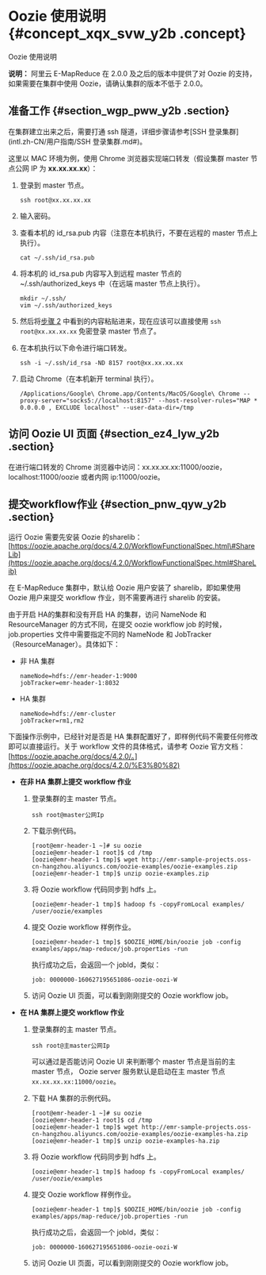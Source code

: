 # Oozie 使用说明 {#concept_xqx_svw_y2b .concept}

Oozie 使用说明

**说明：** 阿里云 E-MapReduce 在 2.0.0 及之后的版本中提供了对 Oozie 的支持，如果需要在集群中使用 Oozie，请确认集群的版本不低于 2.0.0。

## 准备工作 {#section_wgp_pww_y2b .section}

在集群建立出来之后，需要打通 ssh 隧道，详细步骤请参考[SSH 登录集群](intl.zh-CN/用户指南/SSH 登录集群.md#)。

这里以 MAC 环境为例，使用 Chrome 浏览器实现端口转发（假设集群 master 节点公网 IP 为 **xx.xx.xx.xx**）：

1.  登录到 master 节点。

    ```
    ssh root@xx.xx.xx.xx
    ```

2.  输入密码。
3.  查看本机的 id\_rsa.pub 内容（注意在本机执行，不要在远程的 master 节点上执行）。

    ```
    cat ~/.ssh/id_rsa.pub
    ```

4.  将本机的 id\_rsa.pub 内容写入到远程 master 节点的 ~/.ssh/authorized\_keys 中（在远端 master 节点上执行）。

    ```
    mkdir ~/.ssh/
    vim ~/.ssh/authorized_keys
    ```

5.  然后将[步骤 2](#) 中看到的内容粘贴进来，现在应该可以直接使用 `ssh root@xx.xx.xx.xx` 免密登录 master 节点了。
6.  在本机执行以下命令进行端口转发。

    ```
    ssh -i ~/.ssh/id_rsa -ND 8157 root@xx.xx.xx.xx
    ```

7.  启动 Chrome（在本机新开 terminal 执行）。

    ```
    /Applications/Google\ Chrome.app/Contents/MacOS/Google\ Chrome --proxy-server="socks5://localhost:8157" --host-resolver-rules="MAP * 0.0.0.0 , EXCLUDE localhost" --user-data-dir=/tmp
    ```


## 访问 Oozie UI 页面 {#section_ez4_lyw_y2b .section}

在进行端口转发的 Chrome 浏览器中访问：xx.xx.xx.xx:11000/oozie，localhost:11000/oozie 或者内网 ip:11000/oozie。

## 提交workflow作业 {#section_pnw_qyw_y2b .section}

运行 Oozie 需要先安装 Oozie 的sharelib：[https://oozie.apache.org/docs/4.2.0/WorkflowFunctionalSpec.html\#ShareLib](https://oozie.apache.org/docs/4.2.0/WorkflowFunctionalSpec.html#ShareLib)

在 E-MapReduce 集群中，默认给 Oozie 用户安装了 sharelib，即如果使用 Oozie 用户来提交 workflow 作业，则不需要再进行 sharelib 的安装。

由于开启 HA的集群和没有开启 HA 的集群，访问 NameNode 和 ResourceManager 的方式不同，在提交 oozie workflow job 的时候，job.properties 文件中需要指定不同的 NameNode 和 JobTracker （ResourceManager）。具体如下：

-   非 HA 集群

    ```
    nameNode=hdfs://emr-header-1:9000
    jobTracker=emr-header-1:8032
    ```

-   HA 集群

    ```
    nameNode=hdfs://emr-cluster
    jobTracker=rm1,rm2
    ```


下面操作示例中，已经针对是否是 HA 集群配置好了，即样例代码不需要任何修改即可以直接运行。关于 workflow 文件的具体格式，请参考 Oozie 官方文档：[https://oozie.apache.org/docs/4.2.0/。](https://oozie.apache.org/docs/4.2.0/%E3%80%82)

-   **在非 HA 集群上提交 workflow 作业**
    1.  登录集群的主 master 节点。

        ```
        ssh root@master公网Ip
        ```

    2.  下载示例代码。

        ```
        [root@emr-header-1 ~]# su oozie
        [oozie@emr-header-1 root]$ cd /tmp
        [oozie@emr-header-1 tmp]$ wget http://emr-sample-projects.oss-cn-hangzhou.aliyuncs.com/oozie-examples/oozie-examples.zip
        [oozie@emr-header-1 tmp]$ unzip oozie-examples.zip
        ```

    3.  将 Oozie workflow 代码同步到 hdfs 上。

        ```
        [oozie@emr-header-1 tmp]$ hadoop fs -copyFromLocal examples/ /user/oozie/examples
        ```

    4.  提交 Oozie workflow 样例作业。

        ```
        [oozie@emr-header-1 tmp]$ $OOZIE_HOME/bin/oozie job -config examples/apps/map-reduce/job.properties -run
        ```

        执行成功之后，会返回一个 jobId，类似：

        ```
        job: 0000000-160627195651086-oozie-oozi-W
        ```

    5.  访问 Oozie UI 页面，可以看到刚刚提交的 Oozie workflow job。
-   **在 HA 集群上提交 workflow 作业**
    1.  登录集群的主 master 节点。

        ```
        ssh root@主master公网Ip
        ```

        可以通过是否能访问 Oozie UI 来判断哪个 master 节点是当前的主 master 节点， Oozie server 服务默认是启动在主 master 节点 `xx.xx.xx.xx:11000/oozie`。

    2.  下载 HA 集群的示例代码。

        ```
        [root@emr-header-1 ~]# su oozie
        [oozie@emr-header-1 root]$ cd /tmp
        [oozie@emr-header-1 tmp]$ wget http://emr-sample-projects.oss-cn-hangzhou.aliyuncs.com/oozie-examples/oozie-examples-ha.zip
        [oozie@emr-header-1 tmp]$ unzip oozie-examples-ha.zip
        ```

    3.  将 Oozie workflow 代码同步到 hdfs 上。

        ```
        [oozie@emr-header-1 tmp]$ hadoop fs -copyFromLocal examples/ /user/oozie/examples
        ```

    4.  提交 Oozie workflow 样例作业。

        ```
        [oozie@emr-header-1 tmp]$ $OOZIE_HOME/bin/oozie job -config examples/apps/map-reduce/job.properties -run
        ```

        执行成功之后，会返回一个 jobId，类似：

        ```
        job: 0000000-160627195651086-oozie-oozi-W
        ```

    5.  访问 Oozie UI 页面，可以看到刚刚提交的 Oozie workflow job。


